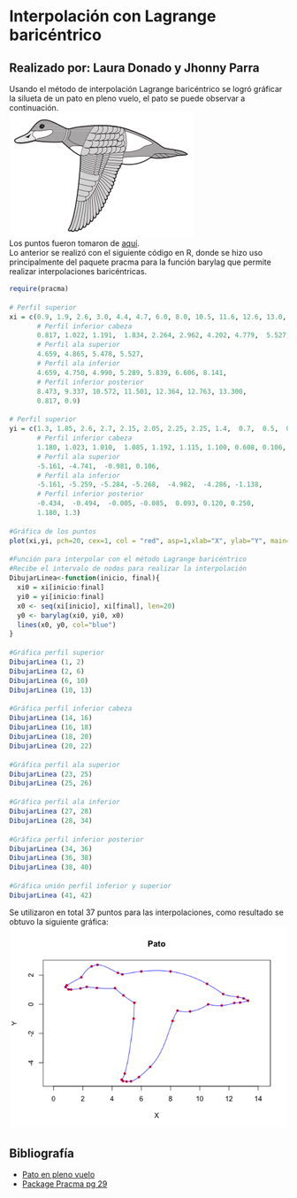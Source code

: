 # Interpolación con Lagrange baricéntrico
## Realizado por: Laura Donado y Jhonny Parra

Usando el método de interpolación Lagrange baricéntrico se logró gráficar la silueta de un pato en pleno vuelo, el pato se puede observar a continuación.  
![Pato](https://github.com/JhonnyParraB/AnalisisNumerico-1826-/blob/master/Talleres%20y%20tareas/Taller%20Pato-Interpolacion%20Baricentrica/pato1.png)  
Los puntos fueron tomaron de [aquí](http://blog.espol.edu.ec/matg1013/pato-en-pleno-vuelo/).  
Lo anterior se realizó con el siguiente código en R, donde se hizo uso principalmente del paquete pracma para la función barylag que permite realizar interpolaciones baricéntricas.

```r
require(pracma)

# Perfil superior
xi = c(0.9, 1.9, 2.6, 3.0, 4.4, 4.7, 6.0, 8.0, 10.5, 11.6, 12.6, 13.0, 13.3,
       # Perfil inferior cabeza
       0.817, 1.022, 1.191,  1.834, 2.264, 2.962, 4.202, 4.779,  5.527,
       # Perfil ala superior
       4.659, 4.865, 5.478, 5.527,
       # Perfil ala inferior
       4.659, 4.750, 4.990, 5.289, 5.839, 6.606, 8.141, 
       # Perfil inferior posterior
       8.473, 9.337, 10.572, 11.501, 12.364, 12.763, 13.300,
       0.817, 0.9)

# Perfil superior 
yi = c(1.3, 1.85, 2.6, 2.7, 2.15, 2.05, 2.25, 2.25, 1.4,  0.7,  0.5,  0.4,  0.25,
       # Perfil inferior cabeza    
       1.180, 1.023, 1.010,  1.085, 1.192, 1.115, 1.100, 0.608, 0.106,
       # Perfil ala superior
       -5.161, -4.741,  -0.981, 0.106,
       # Perfil ala inferior
       -5.161, -5.259, -5.284, -5.268,  -4.982,  -4.286, -1.138, 
       # Perfil inferior posterior
       -0.434,  -0.494,  -0.005, -0.085,  0.093, 0.120, 0.250,
       1.180, 1.3)

#Gráfica de los puntos
plot(xi,yi, pch=20, cex=1, col = "red", asp=1,xlab="X", ylab="Y", main="Pato")

#Función para interpolar con el método Lagrange baricéntrico
#Recibe el intervalo de nodos para realizar la interpolación
DibujarLinea<-function(inicio, final){
  xi0 = xi[inicio:final]
  yi0 = yi[inicio:final]
  x0 <- seq(xi[inicio], xi[final], len=20)
  y0 <- barylag(xi0, yi0, x0)
  lines(x0, y0, col="blue")
}

#Gráfica perfil superior
DibujarLinea (1, 2)
DibujarLinea (2, 6)
DibujarLinea (6, 10)
DibujarLinea (10, 13)

#Gráfica perfil inferior cabeza
DibujarLinea (14, 16)
DibujarLinea (16, 18)
DibujarLinea (18, 20)
DibujarLinea (20, 22)

#Gráfica perfil ala superior
DibujarLinea (23, 25)
DibujarLinea (25, 26)

#Gráfica perfil ala inferior
DibujarLinea (27, 28)
DibujarLinea (28, 34)

#Gráfica perfil inferior posterior
DibujarLinea (34, 36)
DibujarLinea (36, 38)
DibujarLinea (38, 40)

#Gráfica unión perfil inferior y superior
DibujarLinea (41, 42)
```  
Se utilizaron en total 37 puntos para las interpolaciones, como resultado se obtuvo la siguiente gráfica:  
![Salida del código](https://github.com/JhonnyParraB/AnalisisNumerico-1826-/blob/master/Talleres%20y%20tareas/Taller%20Pato-Interpolacion%20Baricentrica/pato.png) 
  
## Bibliografía
- [Pato en pleno vuelo](http://blog.espol.edu.ec/matg1013/pato-en-pleno-vuelo/)  
- [Package Pracma pg 29](https://cran.r-project.org/web/packages/pracma/pracma.pdf)
